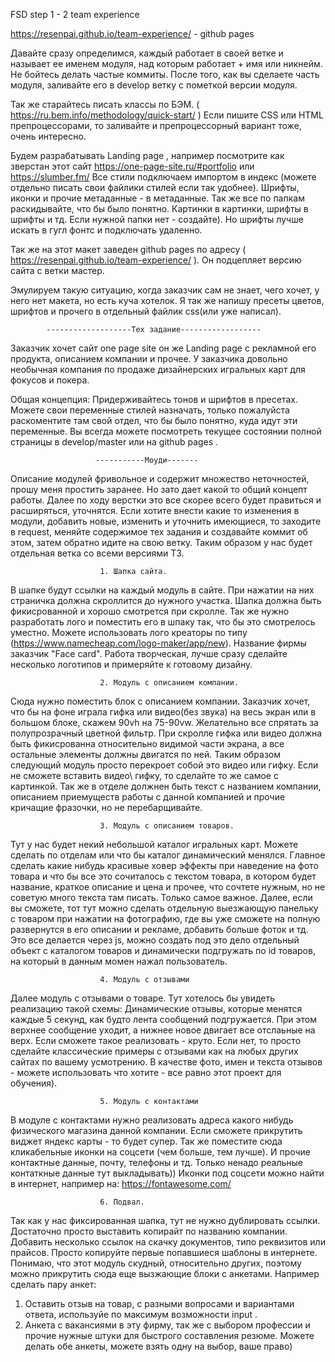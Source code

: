 
FSD step 1 - 2 team experience

https://resenpai.github.io/team-experience/  - github pages

Давайте сразу определимся, каждый работает в своей ветке и называет ее именем модуля, над которым работает + имя или никнейм.
Не бойтесь делать частые коммиты.
После того, как вы сделаете часть модуля, заливайте его в develop ветку с пометкой версии модуля.

Так же старайтесь писать классы по БЭМ. ( https://ru.bem.info/methodology/quick-start/ )
Если пишите CSS или HTML препроцессорами, то заливайте и препроцессорный вариант тоже, очень интересно.

Будем разрабатывать Landing page , например посмотрите как зверстан этот сайт https://one-page-site.ru/#portfolio или https://slumber.fm/
Все стили подключаем импортом в индекс (можете отдельно писать свои файлики стилей если так удобнее).
Шрифты, иконки и прочие метаданные - в метаданные. Так же все по папкам раскидывайте, что бы было понятно. 
Картинки в картинки, шрифты в шрифты и тд. Если нужной папки нет - создайте). Но шрифты лучше искать в гугл фонтс и подключать удаленно.

Так же на этот макет заведен github pages
по адресу ( https://resenpai.github.io/team-experience/ ).
Он подцепляет версию сайта с ветки мастер.


Эмулируем такую ситуацию, когда заказчик сам не знает, чего хочет, у него нет макета, но есть куча хотелок.
Я так же напишу пресеты цветов, шрифтов и прочего в отдельный файлик css(или уже написал).

            -------------------Тех задание------------------
            
            
            
 Заказчик хочет сайт one page site он же Landing page с рекламной его продукта, описанием компании и прочее. 
 У заказчика довольно необычная компания по продаже дизайнерских игральных карт для фокусов и покера.
 
 Общая концепция: Придерживайтесь тонов и шрифтов в пресетах. Можете свои переменные стилей назначать,
 только пожалуйста раскоментите там свой отдел, что бы было понятно, куда идут эти переменные.
 Вы всегда можете посмотреть текущее состоянии полной страницы в develop/master или на github pages .

                       -----------Моуди-------

Описание модулей фривольное и содержит множество неточностей, прошу меня простить заранее.
Но зато дает какой то общий концепт работы. Далее по ходу верстки это все скорее всего
будет правиться и расширяться, уточнятся. Если хотите внести какие то изменения в модули,
добавить новые, изменить и уточнить имеющиеся, то заходите в request, меняйте содержимое тех задания и создавайте коммит об этом, затем обратно идите на свою ветку. Таким образом у нас будет отдельная ветка со всеми версиями ТЗ.
                       
                       
                        1. Шапка сайта. 

В шапке будут ссылки на каждый модуль в сайте. При нажатии на них страничка должна скроллится до нужного участка. 
Шапка должна быть фикисрованной и хорошо смотрется при скролле. Так же нужно разработать лого и поместить его в шпаку так,
что бы это смотрелось уместно. Можете использовать лого креаторы по типу (https://www.namecheap.com/logo-maker/app/new). 
Название фирмы заказчик "Face card". Работа творческая, лучше сразу сделайте несколько логотипов и примеряйте к готовому дизайну.

  
 
                        2. Модуль с описанием компании.
                        
Сюда нужно поместить блок с описанием компании. Заказчик хочет, что бы на фоне играла гифка или видео(без звука) на весь экран или в большом блоке, скажем 90vh на 75-90vw. Желательно все спрятать за 
полупрозрачный цветной фильтр. При скролле гифка или видео должна быть фикисрованна относительно
видимой части экрана, а все остальные элементы должны двигатся по ней. Таким образом следующий
модуль просто перекроет собой это видео или гифку. Если не сможете вставить видео\ гифку, то сделайте
то же самое с картинкой. Так же в отделе должнен быть текст с названием компании, описанием приемуществ
работы с данной компанией и прочие кричащие фразочки, но не перебарщивайте.
 
                        3. Модуль с описанием товаров.

Тут у нас будет некий небольшой каталог игральных карт. Можете сделать по отделам или что бы каталог
динамический менялся. Главное сделать какие нибудь красивые ховер эффекты при наведение на фото товара
и что бы все это сочиталось с текстом товара, в котором будет название, краткое описание и цена и прочее, что сочтете нужным, но не советую много текста там писать. Только самое важное. Далее, если вы 
сможете, тот тут можно сделать отдельную выезжающую панельку с товаром при нажатии на фотографию, где вы
уже сможете на полную развернутся в его описании и рекламе, добавить больше фоток и тд. Это все делается
через js, можно создать под это дело отдельный объект с каталогом товаров и динамически подгружать по 
id товаров, на который в данным момен нажал пользователь.
 
                        4. Модуль с отзывами

Далее модуль с отзывами о товаре. Тут хотелось бы увидеть реализацию такой схемы: Динамические отзывы, которые менятся каждые 5 секунд, как будто лента сообщений подгружается. При этом верхнее сообщение уходит, а нижнее новое двигает все отслаьные на верх. Если сможете такое реализовать - круто. Если нет, 
то просто сделайте классические примеры с отзывами как на любых других сайтах по вашему усмотрению. В 
качестве фото, имен и текста отзывов - можете использовать что хотите - все равно этот проект для обучения).
 
                        5. Модуль с контактами

В модуле с контактами нужно реализовать адреса какого нибудь физического магазина данной компании.
Если сможете прикрутить виджет яндекс карты - то будет супер. Так же поместите сюда кликабельные иконки
на соцсети (чем больше, тем лучше). И прочие контактные данные, почту, телефоны и тд. Только ненадо
реальные контаткные данные тут выкладывать)) Иконки под соцсети можно найти в интернет, например на:
https://fontawesome.com/

                        6. Подвал.

Так как у нас фиксированная шапка, тут не нужно дублировать ссылки. Достаточно просто выставить копирайт
по названию компании. Добавить несколько ссылок на скачку документов, типо реквизитов или прайсов.
Просто копируйте первые попавшиеся шаблоны в интернете. Понимаю, что этот модуль скудный, относительно
других, поэтому можно прикрутить сюда еще вызжающие блоки с анкетами. Например сделать пару анкет:
1) Оставить отзыв на товар, с разными вопросами и вариантами ответа, используйе по максимум возможности input .
2) Анкета с вакансиями в эту фирму, так же с выбором профессии и прочие нужные штуки для
быстрого составления резюме. Можете делать обе анкеты, можете взять одну на выбор, ваше право)
